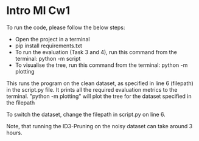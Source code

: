 # Intro Ml Cw1

To run the code, please follow the below steps:

- Open the project in a terminal
- pip install requirements.txt
- To run the evaluation (Task 3 and 4), run this command from the terminal: python -m script
- To visualise the tree, run this command from the terminal: python -m plotting

This runs the program on the clean dataset, as specified in line 6 (filepath) in the script.py file.
It prints all the required evaluation metrics to the terminal. 
"python -m plotting" will plot the tree for the dataset specified in the filepath

To switch the dataset, change the filepath in script.py on line 6.

Note, that running the ID3-Pruning on the noisy dataset can take around 3 hours.
